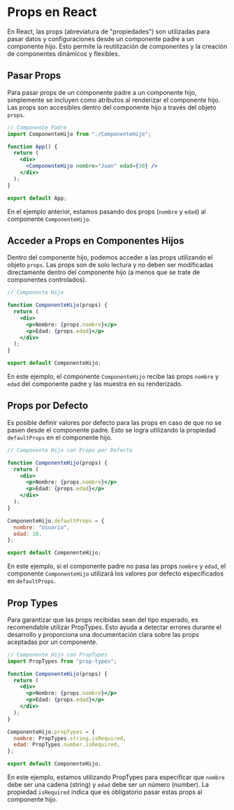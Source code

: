 # Props en React

En React, las props (abreviatura de "propiedades") son utilizadas para pasar datos y configuraciones desde un componente padre a un componente hijo. Esto permite la reutilización de componentes y la creación de componentes dinámicos y flexibles.

## Pasar Props

Para pasar props de un componente padre a un componente hijo, simplemente se incluyen como atributos al renderizar el componente hijo. Las props son accesibles dentro del componente hijo a través del objeto `props`.

```jsx
// Componente Padre
import ComponenteHijo from "./ComponenteHijo";

function App() {
  return (
    <div>
      <ComponenteHijo nombre="Juan" edad={30} />
    </div>
  );
}

export default App;
```

En el ejemplo anterior, estamos pasando dos props (`nombre` y `edad`) al componente `ComponenteHijo`.

## Acceder a Props en Componentes Hijos

Dentro del componente hijo, podemos acceder a las props utilizando el objeto `props`. Las props son de solo lectura y no deben ser modificadas directamente dentro del componente hijo (a menos que se trate de componentes controlados).

```jsx
// Componente Hijo

function ComponenteHijo(props) {
  return (
    <div>
      <p>Nombre: {props.nombre}</p>
      <p>Edad: {props.edad}</p>
    </div>
  );
}

export default ComponenteHijo;
```

En este ejemplo, el componente `ComponenteHijo` recibe las props `nombre` y `edad` del componente padre y las muestra en su renderizado.

## Props por Defecto

Es posible definir valores por defecto para las props en caso de que no se pasen desde el componente padre. Esto se logra utilizando la propiedad `defaultProps` en el componente hijo.

```jsx
// Componente Hijo con Props por Defecto

function ComponenteHijo(props) {
  return (
    <div>
      <p>Nombre: {props.nombre}</p>
      <p>Edad: {props.edad}</p>
    </div>
  );
}

ComponenteHijo.defaultProps = {
  nombre: "Usuario",
  edad: 18,
};

export default ComponenteHijo;
```

En este ejemplo, si el componente padre no pasa las props `nombre` y `edad`, el componente `ComponenteHijo` utilizará los valores por defecto especificados en `defaultProps`.

## Prop Types

Para garantizar que las props recibidas sean del tipo esperado, es recomendable utilizar PropTypes. Esto ayuda a detectar errores durante el desarrollo y proporciona una documentación clara sobre las props aceptadas por un componente.

```jsx
// Componente Hijo con PropTypes
import PropTypes from "prop-types";

function ComponenteHijo(props) {
  return (
    <div>
      <p>Nombre: {props.nombre}</p>
      <p>Edad: {props.edad}</p>
    </div>
  );
}

ComponenteHijo.propTypes = {
  nombre: PropTypes.string.isRequired,
  edad: PropTypes.number.isRequired,
};

export default ComponenteHijo;
```

En este ejemplo, estamos utilizando PropTypes para especificar que `nombre` debe ser una cadena (string) y `edad` debe ser un número (number). La propiedad `isRequired` indica que es obligatorio pasar estas props al componente hijo.
